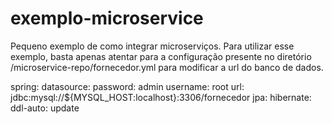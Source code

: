 # exemplo-microservice
Pequeno exemplo de como integrar microserviços. 
Para utilizar esse exemplo, basta apenas atentar para a configuração presente no diretório /microservice-repo/fornecedor.yml para modificar a url do banco de dados.

spring:
  datasource:
    password: admin
    username: root
    url: jdbc:mysql://${MYSQL_HOST:localhost}:3306/fornecedor
  jpa:
    hibernate:
      ddl-auto: update

